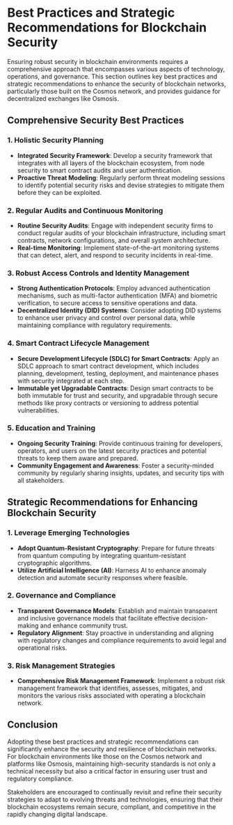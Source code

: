 # Best Practices and Strategic Recommendations for Blockchain Security

Ensuring robust security in blockchain environments requires a comprehensive approach that encompasses various aspects of technology, operations, and governance. This section outlines key best practices and strategic recommendations to enhance the security of blockchain networks, particularly those built on the Cosmos network, and provides guidance for decentralized exchanges like Osmosis.

## Comprehensive Security Best Practices

### 1. Holistic Security Planning
- **Integrated Security Framework**: Develop a security framework that integrates with all layers of the blockchain ecosystem, from node security to smart contract audits and user authentication.
- **Proactive Threat Modeling**: Regularly perform threat modeling sessions to identify potential security risks and devise strategies to mitigate them before they can be exploited.

### 2. Regular Audits and Continuous Monitoring
- **Routine Security Audits**: Engage with independent security firms to conduct regular audits of your blockchain infrastructure, including smart contracts, network configurations, and overall system architecture.
- **Real-time Monitoring**: Implement state-of-the-art monitoring systems that can detect, alert, and respond to security incidents in real-time.

### 3. Robust Access Controls and Identity Management
- **Strong Authentication Protocols**: Employ advanced authentication mechanisms, such as multi-factor authentication (MFA) and biometric verification, to secure access to sensitive operations and data.
- **Decentralized Identity (DID) Systems**: Consider adopting DID systems to enhance user privacy and control over personal data, while maintaining compliance with regulatory requirements.

### 4. Smart Contract Lifecycle Management
- **Secure Development Lifecycle (SDLC) for Smart Contracts**: Apply an SDLC approach to smart contract development, which includes planning, development, testing, deployment, and maintenance phases with security integrated at each step.
- **Immutable yet Upgradable Contracts**: Design smart contracts to be both immutable for trust and security, and upgradable through secure methods like proxy contracts or versioning to address potential vulnerabilities.

### 5. Education and Training
- **Ongoing Security Training**: Provide continuous training for developers, operators, and users on the latest security practices and potential threats to keep them aware and prepared.
- **Community Engagement and Awareness**: Foster a security-minded community by regularly sharing insights, updates, and security tips with all stakeholders.

## Strategic Recommendations for Enhancing Blockchain Security

### 1. Leverage Emerging Technologies
- **Adopt Quantum-Resistant Cryptography**: Prepare for future threats from quantum computing by integrating quantum-resistant cryptographic algorithms.
- **Utilize Artificial Intelligence (AI)**: Harness AI to enhance anomaly detection and automate security responses where feasible.

### 2. Governance and Compliance
- **Transparent Governance Models**: Establish and maintain transparent and inclusive governance models that facilitate effective decision-making and enhance community trust.
- **Regulatory Alignment**: Stay proactive in understanding and aligning with regulatory changes and compliance requirements to avoid legal and operational risks.

### 3. Risk Management Strategies
- **Comprehensive Risk Management Framework**: Implement a robust risk management framework that identifies, assesses, mitigates, and monitors the various risks associated with operating a blockchain network.

## Conclusion

Adopting these best practices and strategic recommendations can significantly enhance the security and resilience of blockchain networks. For blockchain environments like those on the Cosmos network and platforms like Osmosis, maintaining high-security standards is not only a technical necessity but also a critical factor in ensuring user trust and regulatory compliance.

Stakeholders are encouraged to continually revisit and refine their security strategies to adapt to evolving threats and technologies, ensuring that their blockchain ecosystems remain secure, compliant, and competitive in the rapidly changing digital landscape.
